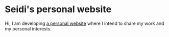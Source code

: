# Seidi's personal website

Hi, I am developing [a personal website](https://raseidi.github.io) where I intend to share my work and my personal interests.